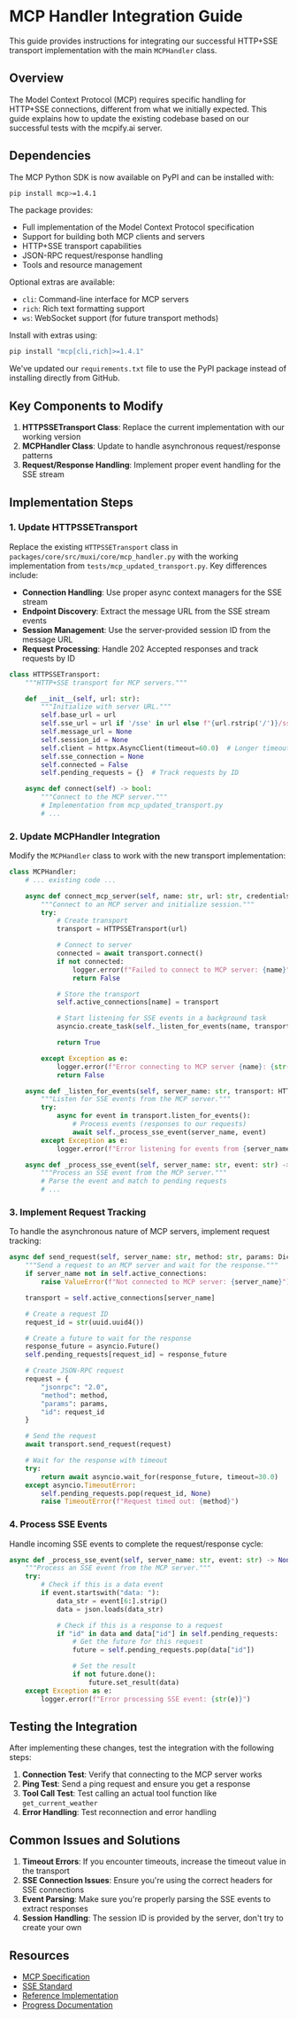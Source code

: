 # MCP Handler Integration Guide

This guide provides instructions for integrating our successful HTTP+SSE transport implementation with the main `MCPHandler` class.

## Overview

The Model Context Protocol (MCP) requires specific handling for HTTP+SSE connections, different from what we initially expected. This guide explains how to update the existing codebase based on our successful tests with the mcpify.ai server.

## Dependencies

The MCP Python SDK is now available on PyPI and can be installed with:

```bash
pip install mcp>=1.4.1
```

The package provides:
- Full implementation of the Model Context Protocol specification
- Support for building both MCP clients and servers
- HTTP+SSE transport capabilities
- JSON-RPC request/response handling
- Tools and resource management

Optional extras are available:
- `cli`: Command-line interface for MCP servers
- `rich`: Rich text formatting support
- `ws`: WebSocket support (for future transport methods)

Install with extras using:
```bash
pip install "mcp[cli,rich]>=1.4.1"
```

We've updated our `requirements.txt` file to use the PyPI package instead of installing directly from GitHub.

## Key Components to Modify

1. **HTTPSSETransport Class**: Replace the current implementation with our working version
2. **MCPHandler Class**: Update to handle asynchronous request/response patterns
3. **Request/Response Handling**: Implement proper event handling for the SSE stream

## Implementation Steps

### 1. Update HTTPSSETransport

Replace the existing `HTTPSSETransport` class in `packages/core/src/muxi/core/mcp_handler.py` with the working implementation from `tests/mcp_updated_transport.py`. Key differences include:

- **Connection Handling**: Use proper async context managers for the SSE stream
- **Endpoint Discovery**: Extract the message URL from the SSE stream events
- **Session Management**: Use the server-provided session ID from the message URL
- **Request Processing**: Handle 202 Accepted responses and track requests by ID

```python
class HTTPSSETransport:
    """HTTP+SSE transport for MCP servers."""

    def __init__(self, url: str):
        """Initialize with server URL."""
        self.base_url = url
        self.sse_url = url if '/sse' in url else f"{url.rstrip('/')}/sse"
        self.message_url = None
        self.session_id = None
        self.client = httpx.AsyncClient(timeout=60.0)  # Longer timeout for SSE
        self.sse_connection = None
        self.connected = False
        self.pending_requests = {}  # Track requests by ID

    async def connect(self) -> bool:
        """Connect to the MCP server."""
        # Implementation from mcp_updated_transport.py
        # ...
```

### 2. Update MCPHandler Integration

Modify the `MCPHandler` class to work with the new transport implementation:

```python
class MCPHandler:
    # ... existing code ...

    async def connect_mcp_server(self, name: str, url: str, credentials: Dict[str, Any]) -> bool:
        """Connect to an MCP server and initialize session."""
        try:
            # Create transport
            transport = HTTPSSETransport(url)

            # Connect to server
            connected = await transport.connect()
            if not connected:
                logger.error(f"Failed to connect to MCP server: {name}")
                return False

            # Store the transport
            self.active_connections[name] = transport

            # Start listening for SSE events in a background task
            asyncio.create_task(self._listen_for_events(name, transport))

            return True

        except Exception as e:
            logger.error(f"Error connecting to MCP server {name}: {str(e)}")
            return False

    async def _listen_for_events(self, server_name: str, transport: HTTPSSETransport) -> None:
        """Listen for SSE events from the MCP server."""
        try:
            async for event in transport.listen_for_events():
                # Process events (responses to our requests)
                await self._process_sse_event(server_name, event)
        except Exception as e:
            logger.error(f"Error listening for events from {server_name}: {str(e)}")

    async def _process_sse_event(self, server_name: str, event: str) -> None:
        """Process an SSE event from the MCP server."""
        # Parse the event and match to pending requests
        # ...
```

### 3. Implement Request Tracking

To handle the asynchronous nature of MCP servers, implement request tracking:

```python
async def send_request(self, server_name: str, method: str, params: Dict[str, Any]) -> Dict[str, Any]:
    """Send a request to an MCP server and wait for the response."""
    if server_name not in self.active_connections:
        raise ValueError(f"Not connected to MCP server: {server_name}")

    transport = self.active_connections[server_name]

    # Create a request ID
    request_id = str(uuid.uuid4())

    # Create a future to wait for the response
    response_future = asyncio.Future()
    self.pending_requests[request_id] = response_future

    # Create JSON-RPC request
    request = {
        "jsonrpc": "2.0",
        "method": method,
        "params": params,
        "id": request_id
    }

    # Send the request
    await transport.send_request(request)

    # Wait for the response with timeout
    try:
        return await asyncio.wait_for(response_future, timeout=30.0)
    except asyncio.TimeoutError:
        self.pending_requests.pop(request_id, None)
        raise TimeoutError(f"Request timed out: {method}")
```

### 4. Process SSE Events

Handle incoming SSE events to complete the request/response cycle:

```python
async def _process_sse_event(self, server_name: str, event: str) -> None:
    """Process an SSE event from the MCP server."""
    try:
        # Check if this is a data event
        if event.startswith("data: "):
            data_str = event[6:].strip()
            data = json.loads(data_str)

            # Check if this is a response to a request
            if "id" in data and data["id"] in self.pending_requests:
                # Get the future for this request
                future = self.pending_requests.pop(data["id"])

                # Set the result
                if not future.done():
                    future.set_result(data)
    except Exception as e:
        logger.error(f"Error processing SSE event: {str(e)}")
```

## Testing the Integration

After implementing these changes, test the integration with the following steps:

1. **Connection Test**: Verify that connecting to the MCP server works
2. **Ping Test**: Send a ping request and ensure you get a response
3. **Tool Call Test**: Test calling an actual tool function like `get_current_weather`
4. **Error Handling**: Test reconnection and error handling

## Common Issues and Solutions

1. **Timeout Errors**: If you encounter timeouts, increase the timeout value in the transport
2. **SSE Connection Issues**: Ensure you're using the correct headers for SSE connections
3. **Event Parsing**: Make sure you're properly parsing the SSE events to extract responses
4. **Session Handling**: The session ID is provided by the server, don't try to create your own

## Resources

- [MCP Specification](https://github.com/modelcontextprotocol/specification)
- [SSE Standard](https://html.spec.whatwg.org/multipage/server-sent-events.html)
- [Reference Implementation](tests/mcp_updated_transport.py)
- [Progress Documentation](ideas/mcp-progress.md)
